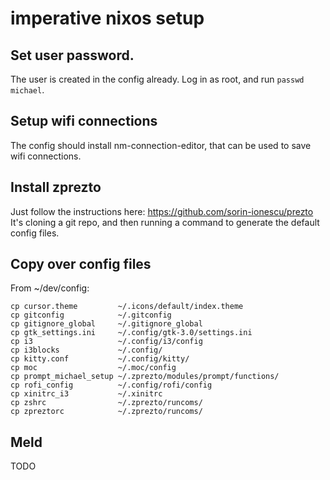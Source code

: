 # imperative nixos setup
## Set user password.
The user is created in the config already. Log in as root, and run `passwd michael`. 

## Setup wifi connections
The config should install nm-connection-editor, that can be used to save wifi connections.

## Install zprezto
Just follow the instructions here: https://github.com/sorin-ionescu/prezto
It's cloning a git repo, and then running a command to generate the default config files. 

## Copy over config files
From ~/dev/config:
```
cp cursor.theme         ~/.icons/default/index.theme
cp gitconfig            ~/.gitconfig
cp gitignore_global     ~/.gitignore_global
cp gtk_settings.ini     ~/.config/gtk-3.0/settings.ini
cp i3                   ~/.config/i3/config
cp i3blocks             ~/.config/
cp kitty.conf           ~/.config/kitty/
cp moc                  ~/.moc/config
cp prompt_michael_setup ~/.zprezto/modules/prompt/functions/
cp rofi_config          ~/.config/rofi/config
cp xinitrc_i3           ~/.xinitrc
cp zshrc                ~/.zprezto/runcoms/
cp zpreztorc            ~/.zprezto/runcoms/
```

## Meld
TODO
